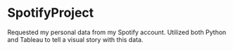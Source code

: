 # SpotifyProject
Requested my personal data from my Spotify account. Utilized both Python and Tableau to tell a visual story with this data. 
